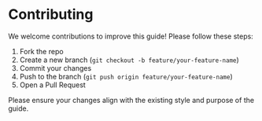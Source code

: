 # Contributing

We welcome contributions to improve this guide! Please follow these steps:

1. Fork the repo
2. Create a new branch (`git checkout -b feature/your-feature-name`)
3. Commit your changes
4. Push to the branch (`git push origin feature/your-feature-name`)
5. Open a Pull Request

Please ensure your changes align with the existing style and purpose of the guide.